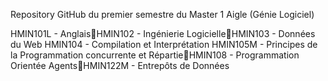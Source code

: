 Repository GitHub du premier semestre du Master 1 Aigle (Génie Logiciel)HMIN101L - AnglaisHMIN102 - Ingénierie LogicielleHMIN103 - Données du WebHMIN104 - Compilation et InterprétationHMIN105M - Principes de la Programmation concurrente et RépartieHMIN108 - Programmation Orientée AgentsHMIN122M - Entrepôts de Données